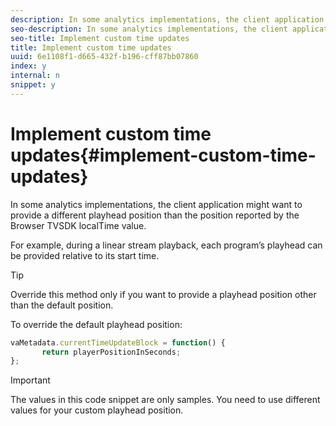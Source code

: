 ```yaml
---
description: In some analytics implementations, the client application might want to provide a different playhead position than the position reported by the Browser TVSDK localTime value.
seo-description: In some analytics implementations, the client application might want to provide a different playhead position than the position reported by the Browser TVSDK localTime value.
seo-title: Implement custom time updates
title: Implement custom time updates
uuid: 6e1108f1-d665-432f-b196-cff87bb07860
index: y
internal: n
snippet: y
---
```


# Implement custom time updates{#implement-custom-time-updates}

In some analytics implementations, the client application might want to provide a different playhead position than the position reported by the Browser TVSDK localTime value.

For example, during a linear stream playback, each program’s playhead can be provided relative to its start time.

>[!TIP]
>
>Override this method only if you want to provide a playhead position other than the default position.

To override the default playhead position: 

```js
vaMetadata.currentTimeUpdateBlock = function() { 
       return playerPositionInSeconds; 
}; 

```

>[!IMPORTANT]
>
>The values in this code snippet are only samples. You need to use different values for your custom playhead position.


